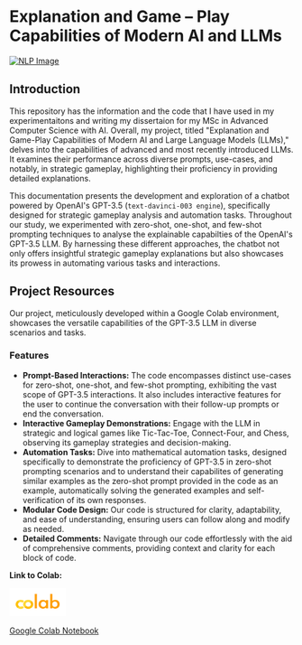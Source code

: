 # Explanation and Game – Play Capabilities of Modern AI and LLMs

<a href="https://www.bing.com/create?toWww=1&redig=2C515D4EAC1C4E42A8570BD3DA3B6064">
   <img src="https://github.com/ZerksisMistry/Project_GPT-3.5_LLM/blob/394a58c4dc3a8a5ea05501317adff38776ceda99/GitHub_Image.png" alt="NLP Image" width="600" height="300"/">
</a>

## Introduction

This repository has the information and the code that I have used in my experimentaitons and writing my dissertaion for my MSc in Advanced Computer Science with AI. Overall, my project, titled "Explanation and Game-Play Capabilities of Modern AI and Large Language Models (LLMs)," delves into the capabilities of advanced and most recently introduced LLMs. It examines their performance across diverse prompts, use-cases, and notably, in strategic gameplay, highlighting their proficiency in providing detailed explanations.

This documentation presents the development and exploration of a chatbot powered by OpenAI's GPT-3.5 (`text-davinci-003 engine`), specifically designed for strategic gameplay analysis and automation tasks. Throughout our study, we experimented with zero-shot, one-shot, and few-shot prompting techniques to analyse the explainable capabilties of the OpenAI's GPT-3.5 LLM. By harnessing these different approaches, the chatbot not only offers insightful strategic gameplay explanations but also showcases its prowess in automating various tasks and interactions.


## Project Resources

Our project, meticulously developed within a Google Colab environment, showcases the versatile capabilities of the GPT-3.5 LLM in diverse scenarios and tasks.

### Features
- **Prompt-Based Interactions:** The code encompasses distinct use-cases for zero-shot, one-shot, and few-shot prompting, exhibiting the vast scope of GPT-3.5 interactions. It also includes interactive features for the user to continue the conversation with their follow-up prompts or end the conversation.
- **Interactive Gameplay Demonstrations:** Engage with the LLM in strategic and logical games like Tic-Tac-Toe, Connect-Four, and Chess, observing its gameplay strategies and decision-making.
- **Automation Tasks:** Dive into mathematical automation tasks, designed specifically to demonstrate the proficiency of GPT-3.5 in zero-shot prompting scenarios and to understand their capabilites of generating similar examples as the zero-shot prompt provided in the code as an example, automatically solving the generated examples and self-verification of its own responses.
- **Modular Code Design:** Our code is structured for clarity, adaptability, and ease of understanding, ensuring users can follow along and modify as needed.
- **Detailed Comments:** Navigate through our code effortlessly with the aid of comprehensive comments, providing context and clarity for each block of code.

**Link to Colab:** 

<a href="https://colab.research.google.com/drive/1e0pEE_1bHZnPKVEnh9TGhmUWwg4T9gpk?usp=sharing">
   <img src="https://github.com/ZerksisMistry/Project_GPT-3.5_LLM/blob/c1343a2fd2f0ee15d19f63df93927b35a20901b5/Google%20Colab%20Logo.png" alt="Google Colab Logo" width="100" height="50"/>
</a>

[Google Colab Notebook](https://colab.research.google.com/drive/1e0pEE_1bHZnPKVEnh9TGhmUWwg4T9gpk?usp=sharing)












